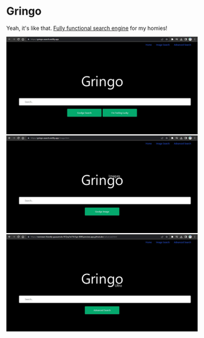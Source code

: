 # Gringo
Yeah, it's like that. [Fully functional search engine](https://gringo-search.netlify.app/) for my homies! 

![Gringo Search Engine](https://github.com/RexRowan/Gringo/blob/main/gringo.jpg)
![Gringo Image](https://github.com/RexRowan/Gringo/blob/main/gringo-img.jpg)
![Gringo Ultra](https://github.com/RexRowan/Gringo/blob/main/ultra.jpg)
